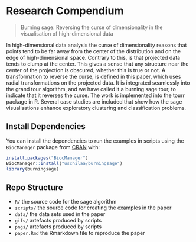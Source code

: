 
# Research Compendium

>   Burning sage: Reversing the curse of dimensionality in the visualisation of high-dimensional data

In high-dimensional data analysis the curse of dimensionality reasons that points tend to be far away from the center of the distribution and on the edge of high-dimensional space. Contrary to this, is that projected data tends to clump at the center. This gives a sense that any structure near the center of the projection is obscured, whether this is true or not. A transformation to reverse the curse, is defined in this paper, which uses radial transformations on the projected data. It is integrated seamlessly into the grand tour algorithm, and we have called it a burning sage tour, to indicate that it reverses the curse. The work is implemented into the tourr package in R. Several case studies are included that show how the sage visualisations enhance exploratory clustering and classification problems.

## Install Dependencies

You can install the dependencies to run the examples in scripts using
the `BiocManager` package from [CRAN](https://CRAN.R-project.org) with:

``` r
install.packages("BiocManager")
BiocManager::install("uschilaa/burningsage")
library(burningsage)
```

## Repo Structure


* `R/` the source code for the sage algorithm
* `scripts/` the source code for creating the examples in the paper
* `data/` the data sets used in the paper
* `gifs/` artefacts produced by scripts
* `pngs/` artefacts produced by scripts
* `paper.Rmd` the Rmarkdown file to reproduce the paper

